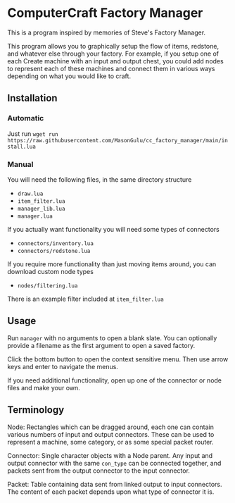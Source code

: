 # ComputerCraft Factory Manager
This is a program inspired by memories of Steve's Factory Manager.

This program allows you to graphically setup the flow of items, redstone, and whatever else through your factory. For example, if you setup one of each Create machine with an input and output chest, you could add nodes to represent each of these machines and connect them in various ways depending on what you would like to craft.

## Installation
### Automatic
Just run `wget run https://raw.githubusercontent.com/MasonGulu/cc_factory_manager/main/install.lua`

### Manual
You will need the following files, in the same directory structure
* `draw.lua`
* `item_filter.lua`
* `manager_lib.lua`
* `manager.lua`

If you actually want functionality you will need some types of connectors
* `connectors/inventory.lua`
* `connectors/redstone.lua`

If you require more functionality than just moving items around, you can download custom node types
* `nodes/filtering.lua`

There is an example filter included at `item_filter.lua`

## Usage
Run `manager` with no arguments to open a blank slate. You can optionally provide a filename as the first argument to open a saved factory.

Click the bottom button to open the context sensitive menu. Then use arrow keys and enter to navigate the menus.

If you need additional functionality, open up one of the connector or node files and make your own.

## Terminology
Node: Rectangles which can be dragged around, each one can contain various numbers of input and output connectors. These can be used to represent a machine, some category, or as some special packet router.

Connector: Single character objects with a Node parent. Any input and output connector with the same `con_type` can be connected together, and packets sent from the output connector to the input connector.

Packet: Table containing data sent from linked output to input connectors. The content of each packet depends upon what type of connector it is.
